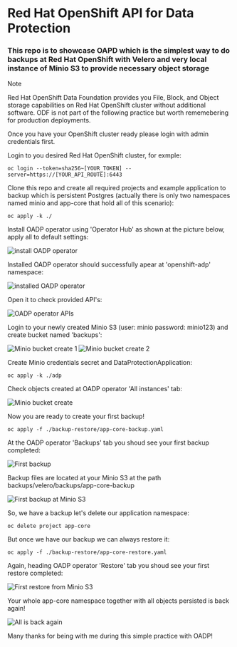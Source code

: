# Red Hat OpenShift API for Data Protection

### This repo is to showcase OAPD which is the simplest way to do backups at Red Hat OpenShift with Velero and very local instance of Minio S3 to provide necessary object storage

> [!NOTE]  
> Red Hat OpenShift Data Foundation provides you File, Block, and Object storage capabilities on Red Hat OpenShift cluster without additional software. ODF is not part of the following practice but worth rememebering for production deployments.

Once you have your OpenShift cluster ready please login with admin credentials first.

Login to you desired Red Hat OpenShift cluster, for exmple:

`` oc login --token=sha256~[YOUR_TOKEN] --server=https://[YOUR_API_ROUTE]:6443 ``

Clone this repo and create all required projects and example application to backup which is persistent Postgres (actually there is only two namespaces named minio and app-core that hold all of this scenario):
```
oc apply -k ./
```
Install OADP operator using 'Operator Hub' as shown at the picture below, apply all to default settings:

![install OADP operator](./images/1.png)

Installed OADP operator should successfully apear at 'openshift-adp' namespace:

![installed OADP operator](./images/2.png)

Open it to check provided API's:

![OADP operator APIs](./images/3.png)

Login to your newly created Minio S3 (user: minio password: minio123) and create bucket named 'backups':

![Minio bucket create 1](./images/4.png)
![Minio bucket create 2](./images/5.png)

Create Minio credentials secret and DataProtectionApplication:

```
oc apply -k ./adp
```

Check objects created at OADP operator 'All instances' tab:

![Minio bucket create](./images/6.png)

Now you are ready to create your first backup!

```
oc apply -f ./backup-restore/app-core-backup.yaml
```

At the OADP operator 'Backups' tab you shoud see your first backup completed:

![First backup](./images/7.png)

Backup files are located at your Minio S3 at the path backups/velero/backups/app-core-backup

![First backup at Minio S3](./images/8.png)

So, we have a backup let's delete our application namespace:

```
oc delete project app-core
```

But once we have our backup we can always restore it:

```
oc apply -f ./backup-restore/app-core-restore.yaml
```

Again, heading OADP operator 'Restore' tab you shoud see your first restore completed:

![First restore from Minio S3](./images/9.png)

Your whole app-core namespace together with all objects persisted is back again!

![All is back again](./images/10.png)

Many thanks for being with me during this simple practice with OADP!


